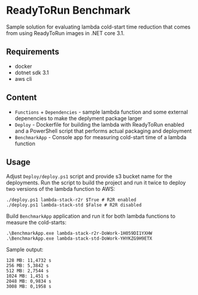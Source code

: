 # ReadyToRun Benchmark
Sample solution for evaluating lambda cold-start time reduction that comes from using ReadyToRun images in .NET core 3.1.

## Requirements
* docker
* dotnet sdk 3.1
* aws cli

## Content
* `Functions` + `Dependencies` - sample lambda function and some external depenencies to make the deplyment package larger 
* `Deploy` - Dockerfile for building the lambda with ReadyToRun enabled and a PowerShell script that performs actual packaging and deployment
* `BenchmarkApp` - Console app for measuring cold-start time of a lambda function

## Usage
Adjust `Deploy/deploy.ps1` script and provide s3 bucket name for the deployments.
Run the script to build the project and run it twice to deploy two versions of the lambda function to AWS:
```
./deploy.ps1 lambda-stack-r2r $True # R2R enabled
./deploy.ps1 lambda-stack-std $False # R2R disabled
```
Build `BenchmarkApp` application and run it for both lambda functions to measure the cold-starts:
```
.\BenchmarkApp.exe lambda-stack-r2r-DoWork-1H059DI1YXHW
.\BenchmarkApp.exe lambda-stack-std-DoWork-YHYKZG9H9ETX
```
Sample output:
```
128 MB: 11,4732 s
256 MB: 5,3842 s
512 MB: 2,7544 s
1024 MB: 1,451 s
2048 MB: 0,9834 s
3008 MB: 0,1958 s
```

